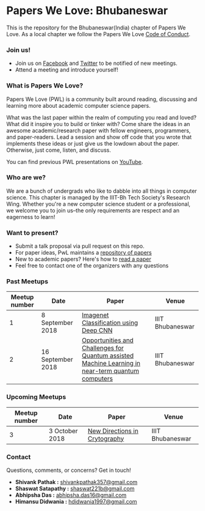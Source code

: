 # Papers We Love: Bhubaneswar

This is the repository for the Bhubaneswar(India) chapter of Papers We Love. As a local chapter we follow the Papers We Love [Code of Conduct](https://github.com/papers-we-love/bhubaneswar/blob/master/code-of-conduct.md).

### Join us!

- Join us on [Facebook](https://www.facebook.com/groups/198948364106861/) and [Twitter](https://twitter.com/PWLBhubaneswar) to be notified of new meetings.
- Attend a meeting and introduce yourself!


### What is Papers We Love?

Papers We Love (PWL) is a community built around reading, discussing and learning more about academic computer science papers.

What was the last paper within the realm of computing you read and loved? What did it inspire you to build or tinker with? Come share the ideas in an awesome academic/research paper with fellow engineers, programmers, and paper-readers. Lead a session and show off code that you wrote that implements these ideas or just give us the lowdown about the paper. Otherwise, just come, listen, and discuss.

You can find previous PWL presentations on [YouTube](https://www.youtube.com/user/PapersWeLove).

### Who are we?

We are a bunch of undergrads who like to dabble into all things in computer science. This chapter is managed by the IIIT-Bh Tech Society's Research Wing. Whether you're a new computer science student or a professional, we welcome you to join us–the only requirements are respect and an eagerness to learn!

### Want to present?

- Submit a talk proposal via pull request on this repo.
- For paper ideas, PwL maintains a [repository of papers](https://github.com/papers-we-love/papers-we-love)
- New to academic papers? Here's how to [read a paper](https://github.com/papers-we-love/papers-we-love#how-to-read-a-paper)
- Feel free to contact one of the organizers with any questions

### Past Meetups
| Meetup number | Date        | Paper      | Venue|
|---------------|-------------|------------|------------|
|1| 8 September 2018 | [Imagenet Classification using Deep CNN](https://github.com/papers-we-love/bhubaneswar/tree/master/01-imagenet-classification-using-deep-CNN)|IIIT Bhubaneswar|
|2| 16 September 2018 | [Opportunities and Challenges for Quantum assisted Machine Learning in near-term quantum computers](https://github.com/papers-we-love/bhubaneswar/tree/master/02-opportunities-challenges-for-QaML-in-near-term-quantum-computers) | IIIT Bhubaneswar |


### Upcoming Meetups
| Meetup number | Date        | Paper      | Venue|
|---------------|-------------|------------|------------|
|3| 3 October 2018 | [New Directions in Crytography](https://github.com/papers-we-love/bhubaneswar/) | IIIT Bhubaneswar |


### Contact
Questions, comments, or concerns? Get in touch!
- **Shivank Pathak :** [shivankpathak357@gmail.com](mailto:shivankpathak357@gmail.com)
- **Shaswat Satapathy :** [shaswat221b@gmail.com](mailto:shaswat221b@gmail.com)
- **Abhipsha Das :** [abhipsha.das16@gmail.com ](mailto:abhipsha.das16@gmail.com )
- **Himansu Didwania :** [hdidwania1997@gmail.com](mailto:hdidwania1997@gmail.com)
